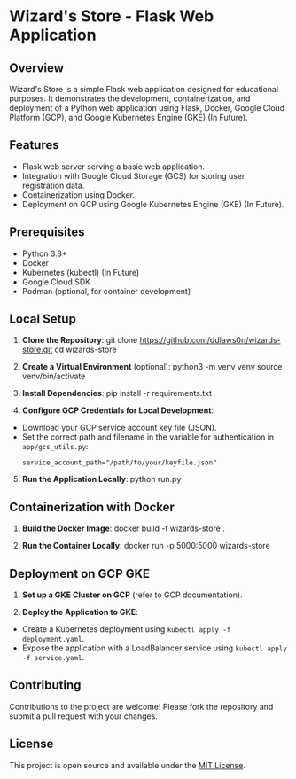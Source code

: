 # Wizard's Store - Flask Web Application

## Overview
Wizard's Store is a simple Flask web application designed for educational purposes. It demonstrates the development, containerization, and deployment of a Python web application using Flask, Docker, Google Cloud Platform (GCP), and Google Kubernetes Engine (GKE) (In Future).

## Features
- Flask web server serving a basic web application.
- Integration with Google Cloud Storage (GCS) for storing user registration data.
- Containerization using Docker.
- Deployment on GCP using Google Kubernetes Engine (GKE) (In Future).

## Prerequisites
- Python 3.8+
- Docker
- Kubernetes (kubectl) (In Future)
- Google Cloud SDK
- Podman (optional, for container development)

## Local Setup
1. **Clone the Repository**:
git clone https://github.com/ddlaws0n/wizards-store.git
cd wizards-store

2. **Create a Virtual Environment** (optional):
python3 -m venv venv
source venv/bin/activate

3. **Install Dependencies**:
pip install -r requirements.txt

4. **Configure GCP Credentials for Local Development**:
- Download your GCP service account key file (JSON).
- Set the correct path and filename in the variable for authentication in `app/gcs_utils.py`:
  ```
  service_account_path="/path/to/your/keyfile.json"
  ```

5. **Run the Application Locally**:
python run.py

## Containerization with Docker
1. **Build the Docker Image**:
docker build -t wizards-store .

2. **Run the Container Locally**:
docker run -p 5000:5000 wizards-store

## Deployment on GCP GKE
1. **Set up a GKE Cluster on GCP** (refer to GCP documentation).

2. **Deploy the Application to GKE**:
- Create a Kubernetes deployment using `kubectl apply -f deployment.yaml`.
- Expose the application with a LoadBalancer service using `kubectl apply -f service.yaml`.

## Contributing
Contributions to the project are welcome! Please fork the repository and submit a pull request with your changes.

## License
This project is open source and available under the [MIT License](LICENSE).
